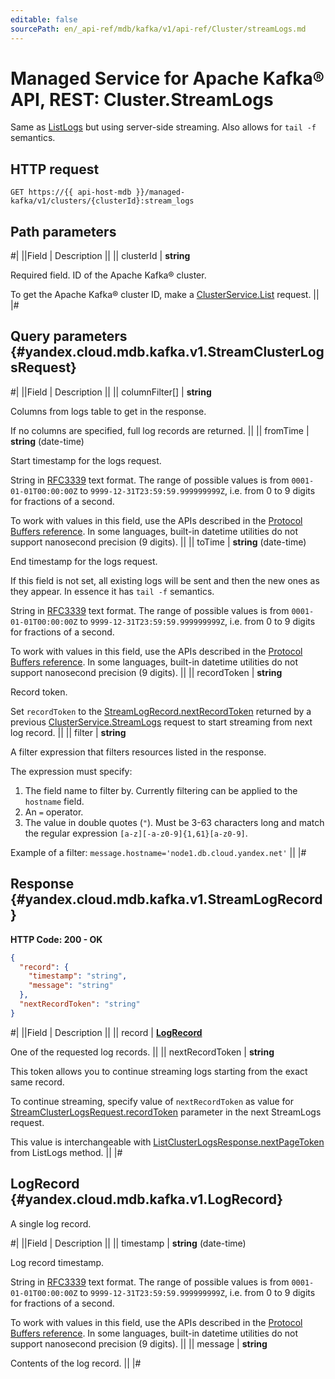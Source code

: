 ```yaml
---
editable: false
sourcePath: en/_api-ref/mdb/kafka/v1/api-ref/Cluster/streamLogs.md
---
```


# Managed Service for Apache Kafka® API, REST: Cluster.StreamLogs

Same as [ListLogs](/docs/managed-kafka/api-ref/Cluster/listLogs#ListLogs) but using server-side streaming. Also allows for `tail -f` semantics.

## HTTP request

```
GET https://{{ api-host-mdb }}/managed-kafka/v1/clusters/{clusterId}:stream_logs
```

## Path parameters

#|
||Field | Description ||
|| clusterId | **string**

Required field. ID of the Apache Kafka® cluster.

To get the Apache Kafka® cluster ID, make a [ClusterService.List](/docs/managed-kafka/api-ref/Cluster/list#List) request. ||
|#

## Query parameters {#yandex.cloud.mdb.kafka.v1.StreamClusterLogsRequest}

#|
||Field | Description ||
|| columnFilter[] | **string**

Columns from logs table to get in the response.

If no columns are specified, full log records are returned. ||
|| fromTime | **string** (date-time)

Start timestamp for the logs request.

String in [RFC3339](https://www.ietf.org/rfc/rfc3339.txt) text format. The range of possible values is from
`0001-01-01T00:00:00Z` to `9999-12-31T23:59:59.999999999Z`, i.e. from 0 to 9 digits for fractions of a second.

To work with values in this field, use the APIs described in the
[Protocol Buffers reference](https://developers.google.com/protocol-buffers/docs/reference/overview).
In some languages, built-in datetime utilities do not support nanosecond precision (9 digits). ||
|| toTime | **string** (date-time)

End timestamp for the logs request.

If this field is not set, all existing logs will be sent and then the new ones as they appear.
In essence it has `tail -f` semantics.

String in [RFC3339](https://www.ietf.org/rfc/rfc3339.txt) text format. The range of possible values is from
`0001-01-01T00:00:00Z` to `9999-12-31T23:59:59.999999999Z`, i.e. from 0 to 9 digits for fractions of a second.

To work with values in this field, use the APIs described in the
[Protocol Buffers reference](https://developers.google.com/protocol-buffers/docs/reference/overview).
In some languages, built-in datetime utilities do not support nanosecond precision (9 digits). ||
|| recordToken | **string**

Record token.

Set `recordToken` to the [StreamLogRecord.nextRecordToken](#yandex.cloud.mdb.kafka.v1.StreamLogRecord) returned by a previous [ClusterService.StreamLogs](#StreamLogs) request to start streaming from next log record. ||
|| filter | **string**

A filter expression that filters resources listed in the response.

The expression must specify:
1. The field name to filter by. Currently filtering can be applied to the `hostname` field.
2. An `=` operator.
3. The value in double quotes (`"`). Must be 3-63 characters long and match the regular expression `[a-z][-a-z0-9]{1,61}[a-z0-9]`.

Example of a filter: `message.hostname='node1.db.cloud.yandex.net'` ||
|#

## Response {#yandex.cloud.mdb.kafka.v1.StreamLogRecord}

**HTTP Code: 200 - OK**

```json
{
  "record": {
    "timestamp": "string",
    "message": "string"
  },
  "nextRecordToken": "string"
}
```

#|
||Field | Description ||
|| record | **[LogRecord](#yandex.cloud.mdb.kafka.v1.LogRecord)**

One of the requested log records. ||
|| nextRecordToken | **string**

This token allows you to continue streaming logs starting from the exact same record.

To continue streaming, specify value of `nextRecordToken` as value for [StreamClusterLogsRequest.recordToken](#yandex.cloud.mdb.kafka.v1.StreamClusterLogsRequest) parameter in the next StreamLogs request.

This value is interchangeable with [ListClusterLogsResponse.nextPageToken](/docs/managed-kafka/api-ref/Cluster/listLogs#yandex.cloud.mdb.kafka.v1.ListClusterLogsResponse) from ListLogs method. ||
|#

## LogRecord {#yandex.cloud.mdb.kafka.v1.LogRecord}

A single log record.

#|
||Field | Description ||
|| timestamp | **string** (date-time)

Log record timestamp.

String in [RFC3339](https://www.ietf.org/rfc/rfc3339.txt) text format. The range of possible values is from
`0001-01-01T00:00:00Z` to `9999-12-31T23:59:59.999999999Z`, i.e. from 0 to 9 digits for fractions of a second.

To work with values in this field, use the APIs described in the
[Protocol Buffers reference](https://developers.google.com/protocol-buffers/docs/reference/overview).
In some languages, built-in datetime utilities do not support nanosecond precision (9 digits). ||
|| message | **string**

Contents of the log record. ||
|#